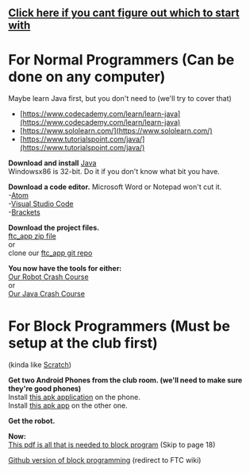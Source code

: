 ## [Click here if  you cant figure out which to start with](/5060-tutorials/FAQ#which-programming-style-should-i-use)

# For Normal Programmers (Can be done on any computer)
Maybe learn Java first, but you don't need to (we'll try to cover that)
- [https://www.codecademy.com/learn/learn-java](https://www.codecademy.com/learn/learn-java)  
- [https://www.sololearn.com/](https://www.sololearn.com/)  
- [https://www.tutorialspoint.com/java/](https://www.tutorialspoint.com/java/)  

**Download and install** [Java](http://www.oracle.com/technetwork/java/javase/downloads/jdk8-downloads-2133151.html)  
Windowsx86 is 32-bit. Do it if you don't know what bit you have.

**Download a code editor.** Microsoft Word or Notepad won't cut it.  
-[Atom](https://atom.io/)  
-[Visual Studio Code](https://code.visualstudio.com/Download)  
-[Brackets](http://brackets.io/)  

**Download the project files.**  
[ftc_app zip file](https://github.com/MiltonStatic5060/ftc_app/archive/master.zip)  
or  
clone our [ftc_app git repo](https://github.com/MiltonStatic5060/ftc_app)  

**You now have the tools for either:**  
[Our Robot Crash Course](/5060-tutorials/Writing-Code#top)  
or  
[Our Java Crash Course](/5060-tutorials/How-To-Java)

# For Block Programmers (Must be setup at the club first)
(kinda like [Scratch](https://scratch.mit.edu/))

**Get two Android Phones from the club room. (we'll need to make sure they're good phones)**  
Install [this apk application](https://github.com/ftctechnh/ftc_app/releases/download/v3.4/FtcRobotController-release.apk) on the phone.  
Install [this apk app]() on the other one.

**Get the robot.**

**Now:**  
[This pdf is all that is needed to block program](https://www.firstinspires.org/sites/default/files/uploads/resource_library/ftc/2017-2018/blocks-programming-training-manual-mr.pdf) (Skip to page 18)

[Github version of block programming](https://github.com/ftctechnh/ftc_app/wiki/Writing-an-Op-Mode-with-FTC-Blocks) (redirect to FTC wiki)   